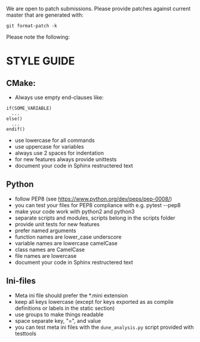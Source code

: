 We are open to patch submissions. Please provide patches against current master
that are generated with:

`git format-patch -k`

Please note the following:

STYLE GUIDE
===========

CMake:
------

* Always use empty end-clauses like:
```
if(SOME_VARIABLE)
  ...
else()
  ...
endif()
```
* use lowercase for all commands
* use uppercase for variables
* always use 2 spaces for indentation
* for new features always provide unittests
* document your code in Sphinx restructered text

Python
------

* follow PEP8 (see https://www.python.org/dev/peps/pep-0008/)
* you can test your files for PEP8 compliance with e.g. pytest --pep8
* make your code work with python2 and python3
* separate scripts and modules, scripts belong in the scripts folder
* provide unit tests for new features
* prefer named arguments
* function names are lower_case underscore
* variable names are lowercase camelCase
* class names are CamelCase
* file names are lowercase
* document your code in Sphinx restructered text

Ini-files
---------

* Meta ini file should prefer the *.mini extension
* keep all keys lowercase (except for keys exported as
  as compile definitions or labels in the static section)
* use groups to make things readable
* space separate key, "=", and value
* you can test meta ini files with the `dune_analysis.py` script
  provided with testtools

